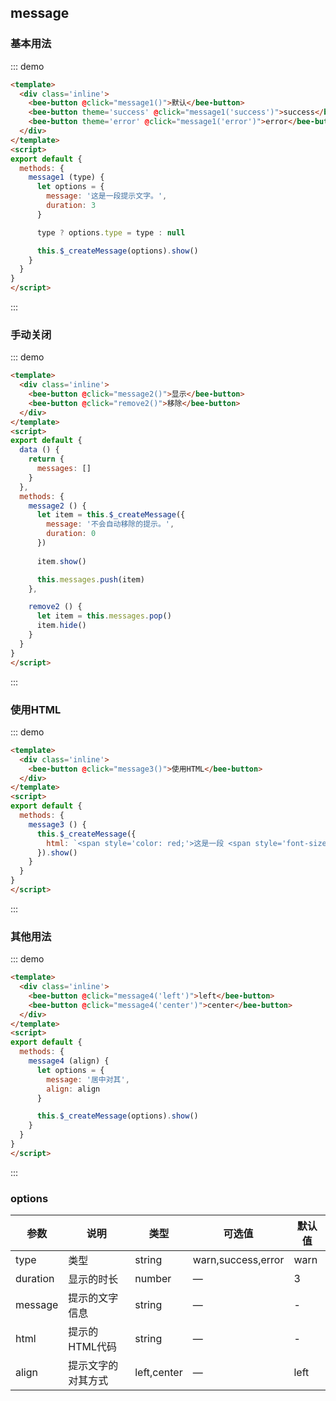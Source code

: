 <style>
.inline .btn--wp {
  margin: 0 10px 10px 0;
}
</style>
<script>
export default {
  data () {
    return {
      messages: []
    }
  },
  methods: {
    message1 (type) {
      let options = {
        message: '这是一段提示文字。',
        duration: 3
      }

      type ? options.type = type : null

      this.$_createMessage(options).show()
    },
    message2 () {
      let item = this.$_createMessage({
        message: '不会自动移除的提示。',
        duration: 0
      })
      
      item.show()
      this.messages.push(item)
    },

    remove2 () {
      let item = this.messages.pop()
      item && item.hide()
    },
    message3 () {
      this.$_createMessage({
        html: `<span style='color: red;'>这是一段 <span style='font-size: 20px;'> HTML </span>提示。</span>`
      }).show()
    },
    message4 (align) {
      let options = {
        message: '居中对其',
        align: align
      }

      this.$_createMessage(options).show()
    }
  }
}
</script>

## message

### 基本用法

::: demo 
``` html
<template>
  <div class='inline'>
    <bee-button @click="message1()">默认</bee-button>
    <bee-button theme='success' @click="message1('success')">success</bee-button>
    <bee-button theme='error' @click="message1('error')">error</bee-button>
  </div>
</template>
<script>
export default {
  methods: {
    message1 (type) {
      let options = {
        message: '这是一段提示文字。',
        duration: 3
      }

      type ? options.type = type : null

      this.$_createMessage(options).show()
    }
  }
}
</script>
```
:::

### 手动关闭

::: demo 
``` html
<template>
  <div class='inline'>
    <bee-button @click="message2()">显示</bee-button>
    <bee-button @click="remove2()">移除</bee-button>
  </div>
</template>
<script>
export default {
  data () {
    return {
      messages: []
    }
  },
  methods: {
    message2 () {
      let item = this.$_createMessage({
        message: '不会自动移除的提示。',
        duration: 0
      })
      
      item.show()

      this.messages.push(item)
    },

    remove2 () {
      let item = this.messages.pop()
      item.hide()
    }
  }
}
</script>
```
:::

### 使用HTML

::: demo 
``` html
<template>
  <div class='inline'>
    <bee-button @click="message3()">使用HTML</bee-button>
  </div>
</template>
<script>
export default {
  methods: {
    message3 () {
      this.$_createMessage({
        html: `<span style='color: red;'>这是一段 <span style='font-size: 20px;'> HTML </span>提示。</span>`
      }).show()
    }
  }
}
</script>
```
:::

### 其他用法

::: demo 
``` html
<template>
  <div class='inline'>
    <bee-button @click="message4('left')">left</bee-button>
    <bee-button @click="message4('center')">center</bee-button>
  </div>
</template>
<script>
export default {
  methods: {
    message4 (align) {
      let options = {
        message: '居中对其',
        align: align
      }

      this.$_createMessage(options).show()
    }
  }
}
</script>
```
:::


### options

|参数|说明|类型|可选值|默认值|
|---|---|---|---|---|
|type|类型|string|warn,success,error|warn|
|duration|显示的时长|number|—|3|
|message|提示的文字信息|string|—|-|
|html|提示的HTML代码|string|—|-|
|align|提示文字的对其方式|left,center|—|left|
